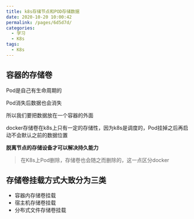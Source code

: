 ```yaml
---
title: k8s存储节点和POD存储数据
date: 2020-10-20 10:00:42
permalink: /pages/6d5d7d/
categories:
  - 学习
  - K8s
tags:
  - K8s
---
```


## 容器的存储卷
Pod是自己有生命周期的

Pod消失后数据也会消失

所以我们要把数据放在一个容器的外面

docker存储卷在k8s上只有一定的存储性，因为k8s是调度的，Pod挂掉之后再启动不会默认之前的数据位置

**脱离节点的存储设备才可以解决持久能力**

>在K8s上Pod删除，存储卷也会随之而删除的，这一点区分docker
## 存储卷挂载方式大致分为三类
- 容器内存储卷挂载
- 宿主机存储卷挂载
- 分布式文件存储卷挂载